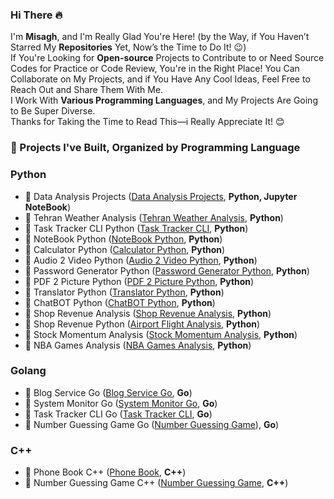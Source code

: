 ### Hi There 🔥
I'm **Misagh**, and I'm Really Glad You're Here! (by the Way, if You Haven’t Starred My **Repositories** Yet, Now’s the Time to Do It! 😉)<br>
If You're Looking for **Open-source** Projects to Contribute to or Need Source Codes for Practice or Code Review, You're in the Right Place! You Can Collaborate on My Projects, and if You Have Any Cool Ideas, Feel Free to Reach Out and Share Them With Me.<br>
I Work With **Various Programming Languages**, and My Projects Are Going to Be Super Diverse.<br>
Thanks for Taking the Time to Read This—i Really Appreciate It! 😊<br>

### 📌 Projects I've Built, Organized by Programming Language
### Python
- 🌟 Data Analysis Projects ([Data Analysis Projects](https://github.com/MisaghMomeniB/Data-Analysis-Projects), **Python, Jupyter NoteBook**)
- 🌟 Tehran Weather Analysis ([Tehran Weather Analysis](https://github.com/MisaghMomeniB/Tehran-Weather-Analysis), **Python**)
- 🌟 Task Tracker CLI Python ([Task Tracker CLI](https://github.com/MisaghMomeniB/Task-Tracker-CLI-Python), **Python**)
- 🌟 NoteBook Python ([NoteBook Python](https://github.com/MisaghMomeniB/Notebook-Python), **Python**)
- 🌟 Calculator Python ([Calculator Python](https://github.com/MisaghMomeniB/Calculator-Python), **Python**)
- 🌟 Audio 2 Video Python ([Audio 2 Video Python](https://github.com/MisaghMomeniB/Audio2Video-Python), **Python**)
- 🌟 Password Generator Python ([Password Generator Python](https://github.com/MisaghMomeniB/Password-Generator-Python), **Python**)
- 🌟 PDF 2 Picture Python ([PDF 2 Picture Python](https://github.com/MisaghMomeniB/PDF2Picture-Python), **Python**)
- 🌟 Translator Python ([Translator Python](https://github.com/MisaghMomeniB/Translator-Python), **Python**)
- 🌟 ChatBOT Python ([ChatBOT Python](https://github.com/MisaghMomeniB/ChatBot-Python), **Python**)
- 🌟 Shop Revenue Analysis ([Shop Revenue Analysis](https://github.com/MisaghMomeniB/Shop-Revenue-Analysis), **Python**)
- 🌟 Shop Revenue Python ([Airport Flight Analysis](https://github.com/MisaghMomeniB/Airport-Flight-Analysis), **Python**)
- 🌟 Stock Momentum Analysis ([Stock Momentum Analysis](https://github.com/MisaghMomeniB/Stock-Momentum-Analysis), **Python**)
- 🌟 NBA Games Analysis ([NBA Games Analysis](https://github.com/MisaghMomeniB/NBA-Games-Analysis), **Python**)

### Golang
- 🌟 Blog Service Go ([Blog Service Go](https://github.com/MisaghMomeniB/Blog-Service-Go), **Go**)
- 🌟 System Monitor Go ([System Monitor Go](https://github.com/MisaghMomeniB/System-Monitor-Go), **Go**)
- 🌟 Task Tracker CLI Go ([Task Tracker CLI](https://github.com/MisaghMomeniB/Task-Tracker-CLI-Go), **Go**)
- 🌟 Number Guessing Game Go ([Number Guessing Game](https://github.com/MisaghMomeniB/Number-Guessing-Game-Go)), **Go**)

### C++
- 🌟 Phone Book C++ ([Phone Book](https://github.com/MisaghMomeniB/PhoneBook-Cpp), **C++**)
- 🌟 Number Guessing Game C++ ([Number Guessing Game](https://github.com/MisaghMomeniB/Number-Guessing-Game-Cpp), **C++**)

